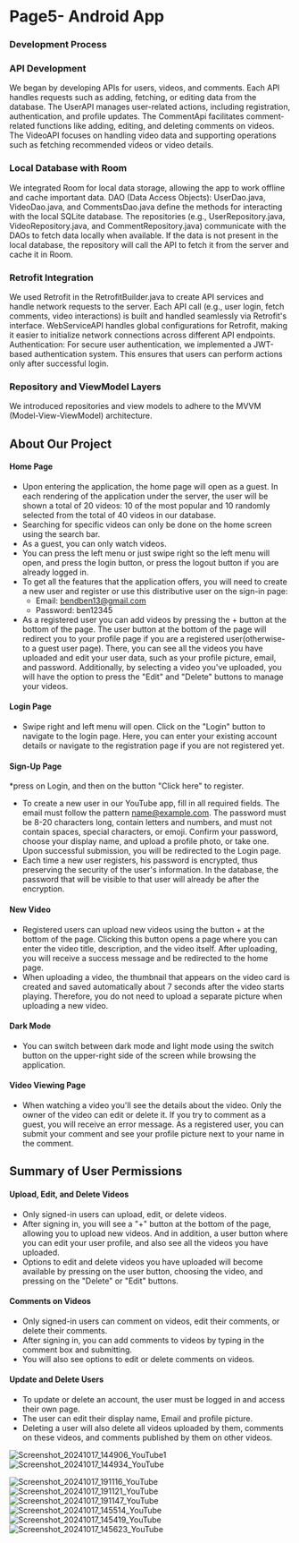 # Page5- Android App
### Development Process
### API Development
We began by developing APIs for users, videos, and comments. Each API handles requests such as adding, fetching,
or editing data from the database.
The UserAPI manages user-related actions, including registration, authentication, and profile updates.
The CommentApi facilitates comment-related functions like adding, editing, and deleting comments on videos.
The VideoAPI focuses on handling video data and supporting operations such as fetching recommended videos or video details.
### Local Database with Room
We integrated Room for local data storage, allowing the app to work offline and cache important data.
DAO (Data Access Objects):
UserDao.java, VideoDao.java, and CommentsDao.java define the methods for interacting with the local SQLite database. 
The repositories (e.g., UserRepository.java, VideoRepository.java, and CommentRepository.java)
 communicate with the DAOs to fetch data locally when available. 
If the data is not present in the local database, the repository will call the API to fetch it from the server and cache it
in Room.
### Retrofit Integration
We used Retrofit in the RetrofitBuilder.java to create API services and handle network requests to the server.
Each API call (e.g., user login, fetch comments, video interactions) is built and handled seamlessly via Retrofit's interface.
WebServiceAPI handles global configurations for Retrofit, making it easier to initialize network connections across
different API endpoints.
Authentication:
For secure user authentication, we implemented a JWT-based authentication system. This ensures that users can perform actions
only after successful login.
### Repository and ViewModel Layers
We introduced repositories and view models to adhere to the MVVM (Model-View-ViewModel) architecture.

## About Our Project
#### Home Page
* Upon entering the application, the home page will open as a guest. In each rendering of the application under the server, the user will be shown a total of 20 videos: 10 of the most popular and 10 randomly selected from the total of 40 videos in our database.
* Searching for specific videos can only be done on the home screen using the search bar.
* As a guest, you can only watch videos.
* You can press the left menu or just swipe right so the left menu will open, and press the login button, or press the logout button if you are already logged in.
* To get all the features that the application offers, you will need to create a new user and register or use this distributive user on the sign-in page:
  * Email: bendben13@gmail.com
  * Password: ben12345
* As a registered user you can add videos by pressing the + button at the bottom of the page. 
The user button at the bottom of the page will redirect you to your profile page if you are a registered user(otherwise- to a guest user page). There, you can see all the videos you have uploaded and edit your user data, such as your profile picture, email, and password. Additionally, by selecting a video you've uploaded, you will have the option to press the "Edit" and "Delete" buttons to manage your videos.

#### Login Page
* Swipe right and left menu will open. Click on the "Login" button to navigate to the login page. Here, you can enter your existing account details or navigate to the registration page if you are not registered yet.

#### Sign-Up Page
*press on Login, and then on the button "Click here" to register. 
* To create a new user in our YouTube app, fill in all required fields. The email must follow the pattern name@example.com. The password must be 8-20 characters long, contain letters and numbers, and must not contain spaces, special characters, or emoji. Confirm your password, choose your display name, and upload a profile photo, or take one. Upon successful submission, you will be redirected to the Login page.
* Each time a new user registers, his password is encrypted, thus preserving the security of the user's information. In the database, the password that will be visible to that user will already be after the encryption.

#### New Video
* Registered users can upload new videos using the button + at the bottom of the page. Clicking this button opens a page where you can enter the video title, description, and the video itself. After uploading, you will receive a success message and be redirected to the home page.
* When uploading a video, the thumbnail that appears on the video card is created and saved automatically about 7 seconds after the video starts playing. Therefore, you do not need to upload a separate picture when uploading a new video.

#### Dark Mode
* You can switch between dark mode and light mode using the switch button on the upper-right side of the screen while browsing the application.

#### Video Viewing Page
* When watching a video you'll see the details about the video. Only the owner of the video can edit or delete it. 
 If you try to comment as a guest, you will receive an error message. As a registered user, you can submit your comment and see your profile picture next to your name in the comment.

## Summary of User Permissions
#### Upload, Edit, and Delete Videos
* Only signed-in users can upload, edit, or delete videos.
* After signing in, you will see a "+" button at the bottom of the page, allowing you to upload new videos.
  And in addition, a user button  where you can edit your user profile, and also see all the videos you have uploaded.
* Options to edit and delete videos you have uploaded will become available by pressing on the user button, choosing the video, and pressing on the "Delete" or "Edit" buttons.

#### Comments on Videos
* Only signed-in users can comment on videos, edit their comments, or delete their comments.
* After signing in, you can add comments to videos by typing in the comment box and submitting.
* You will also see options to edit or delete comments on videos.
  
#### Update and Delete Users
* To update or delete an account, the user must be logged in and access their own page. 
* The user can edit their display name, Email and profile picture.
* Deleting a user will also delete all videos uploaded by them, comments on these videos, and comments published by them on other videos.

![Screenshot_20241017_144906_YouTube1](https://github.com/user-attachments/assets/42a844ae-b914-4dc3-b269-b9df35fc2fee)
![Screenshot_20241017_144934_YouTube](https://github.com/user-attachments/assets/2a8785cb-c886-4635-a8d4-d64fe6e034ec)

![Screenshot_20241017_191116_YouTube](https://github.com/user-attachments/assets/904a39d3-de94-4ac4-83f8-a849052a56cd)
![Screenshot_20241017_191121_YouTube](https://github.com/user-attachments/assets/f1331f48-0045-4e9d-bc0d-193391c7ab21)
![Screenshot_20241017_191147_YouTube](https://github.com/user-attachments/assets/36497935-6376-448d-926c-d293f4bb100a)
![Screenshot_20241017_145514_YouTube](https://github.com/user-attachments/assets/40688d0b-2d4f-46f4-800f-178ba300366f)
![Screenshot_20241017_145419_YouTube](https://github.com/user-attachments/assets/0e034163-8422-4059-96d8-c4eb1b378fa5)
![Screenshot_20241017_145623_YouTube](https://github.com/user-attachments/assets/a58ea874-fe8c-47a9-b27b-79e400c8d283)



